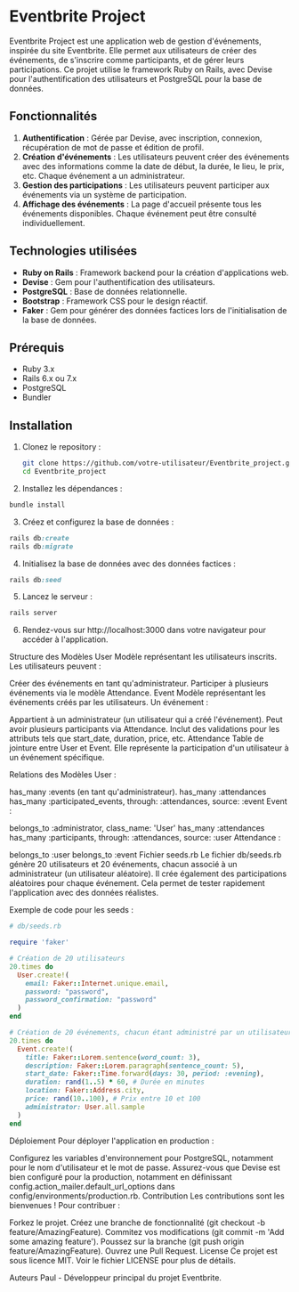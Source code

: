 # Eventbrite Project

Eventbrite Project est une application web de gestion d'événements, inspirée du site Eventbrite. Elle permet aux utilisateurs de créer des événements, de s'inscrire comme participants, et de gérer leurs participations. Ce projet utilise le framework Ruby on Rails, avec Devise pour l'authentification des utilisateurs et PostgreSQL pour la base de données.

## Fonctionnalités

1. **Authentification** : Gérée par Devise, avec inscription, connexion, récupération de mot de passe et édition de profil.
2. **Création d'événements** : Les utilisateurs peuvent créer des événements avec des informations comme la date de début, la durée, le lieu, le prix, etc. Chaque événement a un administrateur.
3. **Gestion des participations** : Les utilisateurs peuvent participer aux événements via un système de participation.
4. **Affichage des événements** : La page d'accueil présente tous les événements disponibles. Chaque événement peut être consulté individuellement.

## Technologies utilisées

- **Ruby on Rails** : Framework backend pour la création d'applications web.
- **Devise** : Gem pour l'authentification des utilisateurs.
- **PostgreSQL** : Base de données relationnelle.
- **Bootstrap** : Framework CSS pour le design réactif.
- **Faker** : Gem pour générer des données factices lors de l'initialisation de la base de données.

## Prérequis

- Ruby 3.x
- Rails 6.x ou 7.x
- PostgreSQL
- Bundler

## Installation

1. Clonez le repository :
   ```bash
   git clone https://github.com/votre-utilisateur/Eventbrite_project.git
   cd Eventbrite_project
   ```
   
2. Installez les dépendances :
  ```ruby
  bundle install
  ```

3. Créez et configurez la base de données :
  ```ruby
  rails db:create
  rails db:migrate
  ```

4. Initialisez la base de données avec des données factices :
  ```ruby
rails db:seed
  ```

5. Lancez le serveur :
  ```ruby
  rails server
  ```
6. Rendez-vous sur http://localhost:3000 dans votre navigateur pour accéder à l'application.


Structure des Modèles
User
Modèle représentant les utilisateurs inscrits. Les utilisateurs peuvent :

Créer des événements en tant qu'administrateur.
Participer à plusieurs événements via le modèle Attendance.
Event
Modèle représentant les événements créés par les utilisateurs. Un événement :

Appartient à un administrateur (un utilisateur qui a créé l'événement).
Peut avoir plusieurs participants via Attendance.
Inclut des validations pour les attributs tels que start_date, duration, price, etc.
Attendance
Table de jointure entre User et Event. Elle représente la participation d'un utilisateur à un événement spécifique.

Relations des Modèles
User :

has_many :events (en tant qu'administrateur).
has_many :attendances
has_many :participated_events, through: :attendances, source: :event
Event :

belongs_to :administrator, class_name: 'User'
has_many :attendances
has_many :participants, through: :attendances, source: :user
Attendance :

belongs_to :user
belongs_to :event
Fichier seeds.rb
Le fichier db/seeds.rb génère 20 utilisateurs et 20 événements, chacun associé à un administrateur (un utilisateur aléatoire). Il crée également des participations aléatoires pour chaque événement. Cela permet de tester rapidement l'application avec des données réalistes.

Exemple de code pour les seeds :

```ruby
# db/seeds.rb

require 'faker'

# Création de 20 utilisateurs
20.times do
  User.create!(
    email: Faker::Internet.unique.email,
    password: "password",
    password_confirmation: "password"
  )
end

# Création de 20 événements, chacun étant administré par un utilisateur aléatoire
20.times do
  Event.create!(
    title: Faker::Lorem.sentence(word_count: 3),
    description: Faker::Lorem.paragraph(sentence_count: 5),
    start_date: Faker::Time.forward(days: 30, period: :evening),
    duration: rand(1..5) * 60, # Durée en minutes
    location: Faker::Address.city,
    price: rand(10..100), # Prix entre 10 et 100
    administrator: User.all.sample
  )
end
```

Déploiement
Pour déployer l'application en production :

Configurez les variables d'environnement pour PostgreSQL, notamment pour le nom d'utilisateur et le mot de passe.
Assurez-vous que Devise est bien configuré pour la production, notamment en définissant config.action_mailer.default_url_options dans config/environments/production.rb.
Contribution
Les contributions sont les bienvenues ! Pour contribuer :

Forkez le projet.
Créez une branche de fonctionnalité (git checkout -b feature/AmazingFeature).
Commitez vos modifications (git commit -m 'Add some amazing feature').
Poussez sur la branche (git push origin feature/AmazingFeature).
Ouvrez une Pull Request.
License
Ce projet est sous licence MIT. Voir le fichier LICENSE pour plus de détails.

Auteurs
Paul - Développeur principal du projet Eventbrite.

